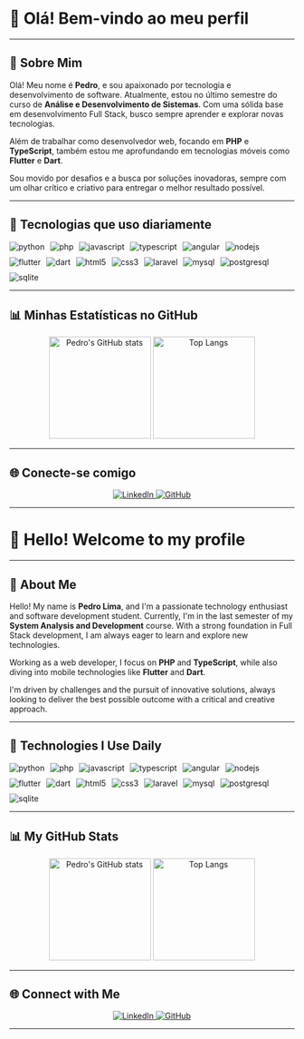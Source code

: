 # 👋 Olá! Bem-vindo ao meu perfil

---

## 🚀 Sobre Mim

Olá! Meu nome é **Pedro**, e sou apaixonado por tecnologia e desenvolvimento de software. Atualmente, estou no último semestre do curso de **Análise e Desenvolvimento de Sistemas**. Com uma sólida base em desenvolvimento Full Stack, busco sempre aprender e explorar novas tecnologias.

Além de trabalhar como desenvolvedor web, focando em **PHP** e **TypeScript**, também estou me aprofundando em tecnologias móveis como **Flutter** e **Dart**.

Sou movido por desafios e a busca por soluções inovadoras, sempre com um olhar crítico e criativo para entregar o melhor resultado possível.

---

## 💼 Tecnologias que uso diariamente

<div style="display: flex; flex-wrap: wrap; gap: 10px; align-items: center;">
  <img align="center" alt="python" src="https://img.shields.io/badge/Python-3776AB?style=for-the-badge&logo=python&logoColor=white"/>
  <img align="center" alt="php" src="https://img.shields.io/badge/PHP-777BB4?style=for-the-badge&logo=php&logoColor=white"/>
  <img align="center" alt="javascript" src="https://img.shields.io/badge/JavaScript-F7DF1E?style=for-the-badge&logo=javascript&logoColor=black"/>
  <img align="center" alt="typescript" src="https://img.shields.io/badge/TypeScript-007ACC?style=for-the-badge&logo=typescript&logoColor=white"/>
  <img align="center" alt="angular" src="https://img.shields.io/badge/Angular-DD0031?style=for-the-badge&logo=angular&logoColor=white"/>
  <img align="center" alt="nodejs" src="https://img.shields.io/badge/Node.js-339933?style=for-the-badge&logo=node.js&logoColor=white"/>
  <img align="center" alt="flutter" src="https://img.shields.io/badge/Flutter-02569B?style=for-the-badge&logo=flutter&logoColor=white"/>
  <img align="center" alt="dart" src="https://img.shields.io/badge/Dart-0175C2?style=for-the-badge&logo=dart&logoColor=white"/>
  <img align="center" alt="html5" src="https://img.shields.io/badge/HTML5-E34F26?style=for-the-badge&logo=html5&logoColor=white"/>
  <img align="center" alt="css3" src="https://img.shields.io/badge/CSS3-1572B6?&style=for-the-badge&logo=css3&logoColor=white"/>
  <img align="center" alt="laravel" src="https://img.shields.io/badge/Laravel-FF2D20?style=for-the-badge&logo=laravel&logoColor=white"/>
  <img align="center" alt="mysql" src="https://img.shields.io/badge/MySQL-4479A1?style=for-the-badge&logo=mysql&logoColor=white"/>
  <img align="center" alt="postgresql" src="https://img.shields.io/badge/PostgreSQL-316192?style=for-the-badge&logo=postgresql&logoColor=white"/>
  <img align="center" alt="sqlite" src="https://img.shields.io/badge/SQLite-003B57?style=for-the-badge&logo=sqlite&logoColor=white"/>
</div>

---

## 📊 Minhas Estatísticas no GitHub

<p align="center">
  <img src="https://github-readme-stats.vercel.app/api?username=PedroC0de&show_icons=true&theme=dracula&count_private=true&hide=prs" alt="Pedro's GitHub stats" height="180em"/>
  <img src="https://github-readme-stats.vercel.app/api/top-langs/?username=PedroC0de&layout=compact&langs_count=8&theme=dracula" alt="Top Langs" height="180em"/>
</p>

---

## 🌐 Conecte-se comigo

<p align="center">
  <a href="https://www.linkedin.com/in/pedro-lima-889918204/" target="_blank">
    <img alt="LinkedIn" src="https://img.shields.io/badge/LinkedIn-0077B5?style=for-the-badge&logo=linkedin&logoColor=white"/>
  </a>
  <a href="https://github.com/PedroC0de" target="_blank">
    <img alt="GitHub" src="https://img.shields.io/badge/GitHub-181717?style=for-the-badge&logo=github&logoColor=white"/>
  </a>
</p>

---


# 👋 Hello! Welcome to my profile

---

## 🚀 About Me

Hello! My name is **Pedro Lima**, and I'm a passionate technology enthusiast and software development student. Currently, I'm in the last semester of my **System Analysis and Development** course. With a strong foundation in Full Stack development, I am always eager to learn and explore new technologies.

Working as a web developer, I focus on **PHP** and **TypeScript**, while also diving into mobile technologies like **Flutter** and **Dart**.

I'm driven by challenges and the pursuit of innovative solutions, always looking to deliver the best possible outcome with a critical and creative approach.

---

## 💼 Technologies I Use Daily

<div style="display: flex; flex-wrap: wrap; gap: 10px; align-items: center;">
  <img align="center" alt="python" src="https://img.shields.io/badge/Python-3776AB?style=for-the-badge&logo=python&logoColor=white"/>
  <img align="center" alt="php" src="https://img.shields.io/badge/PHP-777BB4?style=for-the-badge&logo=php&logoColor=white"/>
  <img align="center" alt="javascript" src="https://img.shields.io/badge/JavaScript-F7DF1E?style=for-the-badge&logo=javascript&logoColor=black"/>
  <img align="center" alt="typescript" src="https://img.shields.io/badge/TypeScript-007ACC?style=for-the-badge&logo=typescript&logoColor=white"/>
  <img align="center" alt="angular" src="https://img.shields.io/badge/Angular-DD0031?style=for-the-badge&logo=angular&logoColor=white"/>
  <img align="center" alt="nodejs" src="https://img.shields.io/badge/Node.js-339933?style=for-the-badge&logo=node.js&logoColor=white"/>
  <img align="center" alt="flutter" src="https://img.shields.io/badge/Flutter-02569B?style=for-the-badge&logo=flutter&logoColor=white"/>
  <img align="center" alt="dart" src="https://img.shields.io/badge/Dart-0175C2?style=for-the-badge&logo=dart&logoColor=white"/>
  <img align="center" alt="html5" src="https://img.shields.io/badge/HTML5-E34F26?style=for-the-badge&logo=html5&logoColor=white"/>
  <img align="center" alt="css3" src="https://img.shields.io/badge/CSS3-1572B6?&style=for-the-badge&logo=css3&logoColor=white"/>
  <img align="center" alt="laravel" src="https://img.shields.io/badge/Laravel-FF2D20?style=for-the-badge&logo=laravel&logoColor=white"/>
  <img align="center" alt="mysql" src="https://img.shields.io/badge/MySQL-4479A1?style=for-the-badge&logo=mysql&logoColor=white"/>
  <img align="center" alt="postgresql" src="https://img.shields.io/badge/PostgreSQL-316192?style=for-the-badge&logo=postgresql&logoColor=white"/>
  <img align="center" alt="sqlite" src="https://img.shields.io/badge/SQLite-003B57?style=for-the-badge&logo=sqlite&logoColor=white"/>
</div>

---

## 📊 My GitHub Stats

<p align="center">
  <img src="https://github-readme-stats.vercel.app/api?username=PedroC0de&show_icons=true&theme=dracula&count_private=true&hide=prs" alt="Pedro's GitHub stats" height="180em"/>
  <img src="https://github-readme-stats.vercel.app/api/top-langs/?username=PedroC0de&layout=compact&langs_count=8&theme=dracula" alt="Top Langs" height="180em"/>
</p>

---

## 🌐 Connect with Me

<p align="center">
  <a href="https://www.linkedin.com/in/pedro-lima-889918204/" target="_blank">
    <img alt="LinkedIn" src="https://img.shields.io/badge/LinkedIn-0077B5?style=for-the-badge&logo=linkedin&logoColor=white"/>
  </a>
  <a href="https://github.com/PedroC0de" target="_blank">
    <img alt="GitHub" src="https://img.shields.io/badge/GitHub-181717?style=for-the-badge&logo=github&logoColor=white"/>
  </a>
</p>

---
